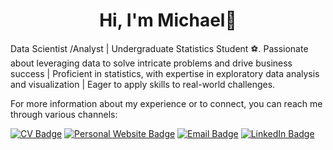 <h1 align="center">Hi, I'm Michael👋</h2>
 
Data Scientist /Analyst | Undergraduate Statistics Student ⚽.
Passionate about leveraging data to solve intricate problems and drive business success | Proficient in statistics, with expertise in exploratory data analysis and visualization | Eager to apply skills to real-world challenges.

For more information about my experience or to connect, you can reach me through various channels:

[![CV Badge](https://img.shields.io/badge/My-CV-critical)](https://mtsop.co/static/media/CV.7eb1fd8f19026f98599e.pdf)
[![Personal Website Badge](https://img.shields.io/badge/mtsop.co-8A2BE2)](https://www.mtsop.co/)
[![Email Badge](https://img.shields.io/badge/-Gmail-D14836?style=flat&logo=gmail&logoColor=white)](mailto:mihalis.tsop@gmail.com)
[![LinkedIn Badge](https://img.shields.io/badge/LinkedIn-0077B5?style=flat&logo=linkedin&logoColor=white)]([https://www.linkedin.com/in/michalis-tsopanoglou-5934a1243/](https://www.linkedin.com/in/michael-tsopanoglou-5934a1243/))



